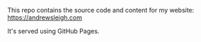 This repo contains the source code and content for my website: https://andrewsleigh.com

It's served using GitHub Pages.